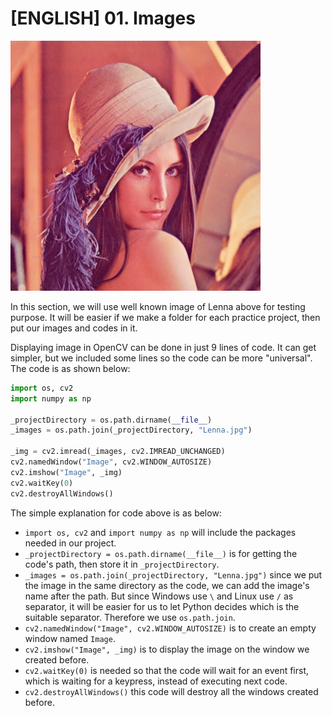 # [ENGLISH] 01. Images

<img src="/images/Lenna.jpg" height="400">

In this section, we will use well known image of Lenna above for testing purpose. It will be easier if we make a folder for each practice project, then put our images and codes in it.

Displaying image in OpenCV can be done in just 9 lines of code. It can get simpler, but we included some lines so the code can be more "universal". The code is as shown below:
```python
import os, cv2
import numpy as np

_projectDirectory = os.path.dirname(__file__)
_images = os.path.join(_projectDirectory, "Lenna.jpg")

_img = cv2.imread(_images, cv2.IMREAD_UNCHANGED)
cv2.namedWindow("Image", cv2.WINDOW_AUTOSIZE)
cv2.imshow("Image", _img)
cv2.waitKey(0)
cv2.destroyAllWindows()
```

The simple explanation for code above is as below:
 * ```import os, cv2``` and ```import numpy as np``` will include the packages needed in our project.
 * ```_projectDirectory = os.path.dirname(__file__)``` is for getting the code's path, then store it in ```_projectDirectory```.
 * ```_images = os.path.join(_projectDirectory, "Lenna.jpg")``` since we put the image in the same directory as the code, we can add the image's name after the path. But since Windows use ```\``` and Linux use ```/``` as separator, it will be easier for us to let Python decides which is the suitable separator. Therefore we use ```os.path.join```.
 * ```cv2.namedWindow("Image", cv2.WINDOW_AUTOSIZE)``` is to create an empty window named ```Image```.
 * ```cv2.imshow("Image", _img)``` is to display the image on the window we created before.
 * ```cv2.waitKey(0)``` is needed so that the code will wait for an event first, which is waiting for a keypress, instead of executing next code.
 * ```cv2.destroyAllWindows()``` this code will destroy all the windows created before.
